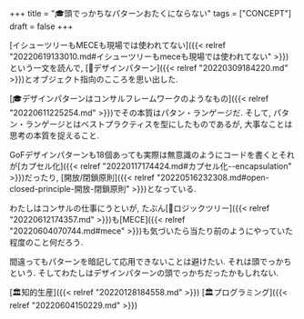 +++
title = "🎓頭でっかちなパターンおたくにならない"
tags = ["CONCEPT"]
draft = false
+++

[イシューツリーもMECEも現場では使われてない]({{< relref "20220619133010.md#イシューツリーもmeceも現場では使われてない" >}})という一文を読んで, [📝デザインパターン]({{< relref "20220309184220.md" >}})とオブジェクト指向のこころを思い出した.

[🎓デザインパターンはコンサルフレームワークのようなもの]({{< relref "20220611225254.md" >}})でその本質はパタン・ランゲージだ. そして, パタン・ランゲージとはベストプラクティスを型にしたものであるが, 大事なことは思考の本質を捉えること.

GoFデザインパターンも18個あっても実際は無意識のようにコードを書くとそれが[カプセル化]({{< relref "20220117174424.md#カプセル化--encapsulation" >}})だったり, [開放/閉鎖原則]({{< relref "20220516232308.md#open-closed-principle-開放-閉鎖原則" >}})となっている.

わたしはコンサルの仕事にうといが, たぶん[📝ロジックツリー]({{< relref "20220612174357.md" >}})も[MECE]({{< relref "20220604070744.md#mece" >}})も気づいたら当たり前のようにやっていた程度のこと何だろう.

間違ってもパターンを暗記して応用できないことは避けたい. それは頭でっかちという. そしてわたしはデザインパターンの頭でっかちだったかもしれない.

[🏛知的生産]({{< relref "20220128184558.md" >}}) [🏛プログラミング]({{< relref "20220604150229.md" >}})
